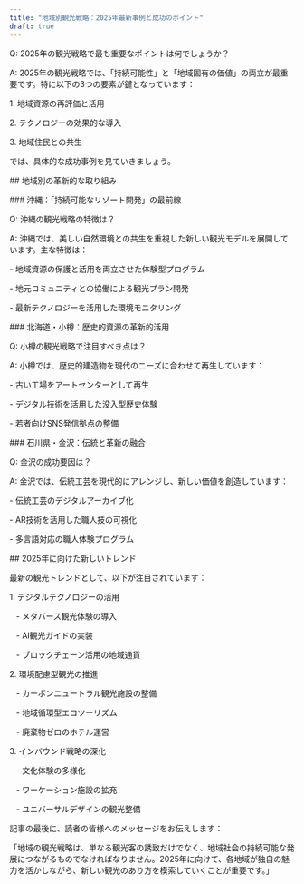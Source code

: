 ```yaml
---
title: "地域別観光戦略：2025年最新事例と成功のポイント"
draft: true
---
```


Q: 2025年の観光戦略で最も重要なポイントは何でしょうか？

A: 2025年の観光戦略では、「持続可能性」と「地域固有の価値」の両立が最重要です。特に以下の3つの要素が鍵となっています：

1\. 地域資源の再評価と活用

2\. テクノロジーの効果的な導入

3\. 地域住民との共生

では、具体的な成功事例を見ていきましょう。

\## 地域別の革新的な取り組み

\### 沖縄：「持続可能なリゾート開発」の最前線

Q: 沖縄の観光戦略の特徴は？

A: 沖縄では、美しい自然環境との共生を重視した新しい観光モデルを展開しています。主な特徴は：

\- 地域資源の保護と活用を両立させた体験型プログラム

\- 地元コミュニティとの協働による観光プラン開発

\- 最新テクノロジーを活用した環境モニタリング

\### 北海道・小樽：歴史的資源の革新的活用

Q: 小樽の観光戦略で注目すべき点は？

A: 小樽では、歴史的建造物を現代のニーズに合わせて再生しています：

\- 古い工場をアートセンターとして再生

\- デジタル技術を活用した没入型歴史体験

\- 若者向けSNS発信拠点の整備

\### 石川県・金沢：伝統と革新の融合

Q: 金沢の成功要因は？

A: 金沢では、伝統工芸を現代的にアレンジし、新しい価値を創造しています：

\- 伝統工芸のデジタルアーカイブ化

\- AR技術を活用した職人技の可視化

\- 多言語対応の職人体験プログラム

\## 2025年に向けた新しいトレンド

最新の観光トレンドとして、以下が注目されています：

1\. デジタルテクノロジーの活用

   - メタバース観光体験の導入

   - AI観光ガイドの実装

   - ブロックチェーン活用の地域通貨

2\. 環境配慮型観光の推進

   - カーボンニュートラル観光施設の整備

   - 地域循環型エコツーリズム

   - 廃棄物ゼロのホテル運営

3\. インバウンド戦略の深化

   - 文化体験の多様化

   - ワーケーション施設の拡充

   - ユニバーサルデザインの観光整備

記事の最後に、読者の皆様へのメッセージをお伝えします：

「地域の観光戦略は、単なる観光客の誘致だけでなく、地域社会の持続可能な発展につながるものでなければなりません。2025年に向けて、各地域が独自の魅力を活かしながら、新しい観光のあり方を模索していくことが重要です。」
